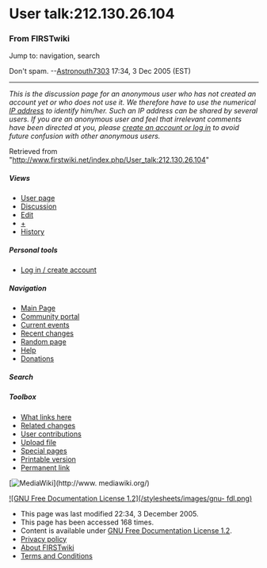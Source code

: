 # User talk:212.130.26.104

### From FIRSTwiki

Jump to: navigation, search

Don't spam. --[Astronouth7303](/index.php/User:Astronouth7303
"User:Astronouth7303" ) 17:34, 3 Dec 2005 (EST)

* * *

_This is the discussion page for an anonymous user who has not created an
account yet or who does not use it. We therefore have to use the numerical [IP
address](http://www.wikipedia.org/wiki/IP_address "wikipedia:IP_address" ) to
identify him/her. Such an IP address can be shared by several users. If you
are an anonymous user and feel that irrelevant comments have been directed at
you, please [create an account or log in](/index.php/Special:Userlogin
"Special:Userlogin" ) to avoid future confusion with other anonymous users._

Retrieved from "<http://www.firstwiki.net/index.php/User_talk:212.130.26.104>"

##### Views

  * [User page](/index.php?title=User:212.130.26.104&action=edit)
  * [Discussion](/index.php/User_talk:212.130.26.104)
  * [Edit](/index.php?title=User_talk:212.130.26.104&action=edit)
  * [+](/index.php?title=User_talk:212.130.26.104&action=edit&section=new)
  * [History](/index.php?title=User_talk:212.130.26.104&action=history)

##### Personal tools

  * [Log in / create account](/index.php?title=Special:Userlogin&returnto=User_talk:212.130.26.104)

[](/index.php/Main_Page "Main Page" )

##### Navigation

  * [Main Page](/index.php/Main_Page)
  * [Community portal](/index.php/FIRSTwiki:Community_portal)
  * [Current events](/index.php/Current_events)
  * [Recent changes](/index.php/Special:Recentchanges)
  * [Random page](/index.php/Special:Random)
  * [Help](/index.php/Help:Contents)
  * [Donations](/index.php/FIRSTwiki:Site_support)

##### Search



##### Toolbox

  * [What links here](/index.php/Special:Whatlinkshere/User_talk:212.130.26.104)
  * [Related changes](/index.php/Special:Recentchangeslinked/User_talk:212.130.26.104)
  * [User contributions](/index.php/Special:Contributions/212.130.26.104)
  * [Upload file](/index.php/Special:Upload)
  * [Special pages](/index.php/Special:Specialpages)
  * [Printable version](/index.php?title=User_talk:212.130.26.104&printable=yes)
  * [Permanent link](/index.php?title=User_talk:212.130.26.104&oldid=40821)

[![MediaWiki](/skins/common/images/poweredby_mediawiki_88x31.png)](http://www.
mediawiki.org/)

[![GNU Free Documentation License 1.2](/stylesheets/images/gnu-
fdl.png)](http://www.gnu.org/copyleft/fdl.html)

  * This page was last modified 22:34, 3 December 2005.
  * This page has been accessed 168 times.
  * Content is available under [GNU Free Documentation License 1.2](http://www.gnu.org/copyleft/fdl.html "http://www.gnu.org/copyleft/fdl.html" ).
  * [Privacy policy](/index.php/FIRSTwiki:Privacy_policy "FIRSTwiki:Privacy policy" )
  * [About FIRSTwiki](/index.php/FIRSTwiki:About "FIRSTwiki:About" )
  * [Terms and Conditions](/index.php/FIRSTwiki:Terms_and_conditions "FIRSTwiki:Terms and conditions" )

